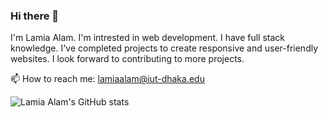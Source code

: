 ### Hi there 👋
I'm Lamia Alam. I'm intrested in web development. I have full stack knowledge. I've completed projects to create responsive and user-friendly websites. I look forward to contributing to more projects.

📫 How to reach me: lamiaalam@iut-dhaka.edu

![Lamia Alam's GitHub stats](https://github-readme-stats.vercel.app/api?username=turna62&show_icons=true)
<!--
**turna62/turna62** is a ✨ _special_ ✨ repository because its `README.md` (this file) appears on your GitHub profile.

Here are some ideas to get you started:

- 🔭 I’m currently working on ...
- 🌱 I’m currently learning ...
- 👯 I’m looking to collaborate on ...
- 🤔 I’m looking for help with ...
- 💬 Ask me about ...
- 📫 How to reach me: ...
- 😄 Pronouns: ...
- ⚡ Fun fact: ...
-->

